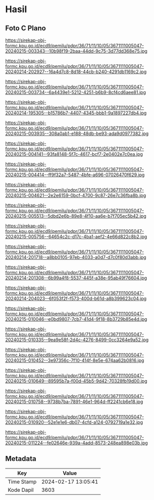 # Hasil

## Foto C Plano

https://sirekap-obj-formc.kpu.go.id/ecd9/pemilu/pdpr/36/71/11/10/05/3671111005047-20240215-003343--10b98f19-2baa-44dd-9c75-3d77dd368e75.jpg

https://sirekap-obj-formc.kpu.go.id/ecd9/pemilu/pdpr/36/71/11/10/05/3671111005047-20240214-202927--16a4d7c8-8d18-44cb-b240-4291db1169c2.jpg

https://sirekap-obj-formc.kpu.go.id/ecd9/pemilu/pdpr/36/71/11/10/05/3671111005047-20240215-003734--6a4439e1-5212-4251-b6b9-8cf4cd6aee81.jpg

https://sirekap-obj-formc.kpu.go.id/ecd9/pemilu/pdpr/36/71/11/10/05/3671111005047-20240214-195305--b15786b7-4407-4345-bbb1-9a1897227db4.jpg

https://sirekap-obj-formc.kpu.go.id/ecd9/pemilu/pdpr/36/71/11/10/05/3671111005047-20240215-003935--308a0ab1-e188-48db-be93-ada9d0977382.jpg

https://sirekap-obj-formc.kpu.go.id/ecd9/pemilu/pdpr/36/71/11/10/05/3671111005047-20240215-004141--93fa8148-5f7c-4617-bcf7-2e0402e7c0ea.jpg

https://sirekap-obj-formc.kpu.go.id/ecd9/pemilu/pdpr/36/71/11/10/05/3671111005047-20240215-004414--ff9f32a7-5487-4bfe-a696-07026470f629.jpg

https://sirekap-obj-formc.kpu.go.id/ecd9/pemilu/pdpr/36/71/11/10/05/3671111005047-20240215-004621--2e2e6159-0bcf-4700-9c87-26e7c36fba8b.jpg

https://sirekap-obj-formc.kpu.go.id/ecd9/pemilu/pdpr/36/71/11/10/05/3671111005047-20240215-005513--5dbd2e6b-89e8-4f10-aa6e-b7f705ec5b42.jpg

https://sirekap-obj-formc.kpu.go.id/ecd9/pemilu/pdpr/36/71/11/10/05/3671111005047-20240215-005756--64654c2c-d17c-4ba1-aef2-4e66d822c8b2.jpg

https://sirekap-obj-formc.kpu.go.id/ecd9/pemilu/pdpr/36/71/11/10/05/3671111005047-20240214-201718--a8bb0105-97eb-4033-a0d7-d7c0f80d3abb.jpg

https://sirekap-obj-formc.kpu.go.id/ecd9/pemilu/pdpr/36/71/11/10/05/3671111005047-20240214-201308--6b99a4f8-5537-445f-a38e-95ab49f76604.jpg

https://sirekap-obj-formc.kpu.go.id/ecd9/pemilu/pdpr/36/71/11/10/05/3671111005047-20240214-204023--6f053f2f-f573-400d-b61d-a8b399623c04.jpg

https://sirekap-obj-formc.kpu.go.id/ecd9/pemilu/pdpr/36/71/11/10/05/3671111005047-20240215-010046--e0bd9807-7cb7-41d4-9f18-8b3729b85e4d.jpg

https://sirekap-obj-formc.kpu.go.id/ecd9/pemilu/pdpr/36/71/11/10/05/3671111005047-20240215-010335--9ea9e58f-2d4c-4276-8499-0cc3264e9a52.jpg

https://sirekap-obj-formc.kpu.go.id/ecd9/pemilu/pdpr/36/71/11/10/05/3671111005047-20240215-010452--3e97356c-7f10-414f-8e5e-674aa62b0816.jpg

https://sirekap-obj-formc.kpu.go.id/ecd9/pemilu/pdpr/36/71/11/10/05/3671111005047-20240215-010649--89595b7a-f00d-45b5-9d42-70328fb19d00.jpg

https://sirekap-obj-formc.kpu.go.id/ecd9/pemilu/pdpr/36/71/11/10/05/3671111005047-20240215-010758--9738b7ba-7891-46e1-964d-ff2241cb6e18.jpg

https://sirekap-obj-formc.kpu.go.id/ecd9/pemilu/pdpr/36/71/11/10/05/3671111005047-20240215-010920--52e1e1e6-db07-4cfd-a124-0792719a1e32.jpg

https://sirekap-obj-formc.kpu.go.id/ecd9/pemilu/pdpr/36/71/11/10/05/3671111005047-20240215-011224--fe02646e-939a-4add-8573-248ea898e03b.jpg


## Metadata

| Key        | Value               |
| ---------- | ------------------- |
| Time Stamp | 2024-02-17 13:05:41 |
| Kode Dapil | 3603                |




